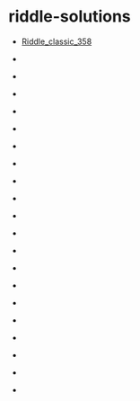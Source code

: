 # riddle-solutions

- [Riddle_classic_358](https://github.com/jupihes/riddle-solutions/edit/main/Riddle_classic_358.md)

- []()
- []()
- []()
- []()
- []()
- []()
- []()
- []()
- []()
- []()
- []()
- []()
- []()
- []()
- []()
- []()
- []()
- []()
- []()
- []()

